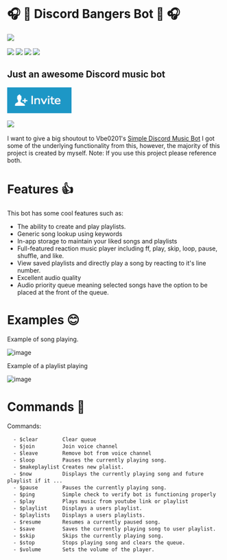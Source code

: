 # 🎧 💽 Discord Bangers Bot 💽 🎧 

<!-- <p align="center"> -->
  <img src="https://raw.githubusercontent.com/kysu1313/Bangers/main/img/cat.gif" width="300px">
<!-- </p> -->

![](https://img.shields.io/badge/python-3.9-informational?style=flat&logo=<LOGO_NAME>&logoColor=white&color=2bbc8a) 
![](https://img.shields.io/badge/youtube-dl2021.6.6-informational?style=flat&logo=<LOGO_NAME>&logoColor=white&color=2bbc8a) 
![](https://img.shields.io/badge/discord-1.7.3-informational?style=flat&logo=<LOGO_NAME>&logoColor=white&color=2bbc8a) 
![](https://img.shields.io/badge/humanize-2-informational?style=flat&logo=<LOGO_NAME>&logoColor=white&color=2bbc8a) 
  
## Just an awesome Discord music bot

  [<img src="https://raw.githubusercontent.com/kysu1313/Bangers/main/img/invite.png" height="60" width="150px">](https://discord.com/api/oauth2/authorize?client_id=896582169600884797&permissions=8&scope=bot)

[<img src="https://s18955.pcdn.co/wp-content/uploads/2018/02/github.png" width="25"/>](https://github.com/user/repository/subscription)


I want to give a big shoutout to Vbe0201's [Simple Discord Music Bot](https://gist.github.com/vbe0201/ade9b80f2d3b64643d854938d40a0a2d)
I got some of the underlying functionality from this, however, the majority of this project is created by myself.
Note: If you use this project please reference both.

# Features :+1:

This bot has some cool features such as:
- The ability to create and play playlists.
- Generic song lookup using keywords
- In-app storage to maintain your liked songs and playlists
- Full-featured reaction music player including ff, play, skip, loop, pause, shuffle, and like.
- View saved playlists and directly play a song by reacting to it's line number.
- Excellent audio quality
- Audio priority queue meaning selected songs have the option to be placed at the front of the queue.


# Examples 😊

Example of song playing.

![image](https://user-images.githubusercontent.com/38538913/138575337-433323bd-e163-4fe7-8cc2-f4c75e2d57c4.png)

Example of a playlist playing

![image](https://user-images.githubusercontent.com/38538913/138575302-39c1658a-952e-4b80-b6e2-7dcc7330815b.png)

# Commands 💾
Commands:
```
  - $clear        Clear queue
  - $join         Join voice channel
  - $leave        Remove bot from voice channel
  - $loop         Pauses the currently playing song.
  - $makeplaylist Creates new plalist.
  - $now          Displays the currently playing song and future playlist if it ...
  - $pause        Pauses the currently playing song.
  - $ping         Simple check to verify bot is functioning properly
  - $play         Plays music from youtube link or playlist
  - $playlist     Displays a users playlist.
  - $playlists    Displays a users playlists.
  - $resume       Resumes a currently paused song.
  - $save         Saves the currently playing song to user playlist.
  - $skip         Skips the currently playing song.
  - $stop         Stops playing song and clears the queue.
  - $volume       Sets the volume of the player.
  ```
  
